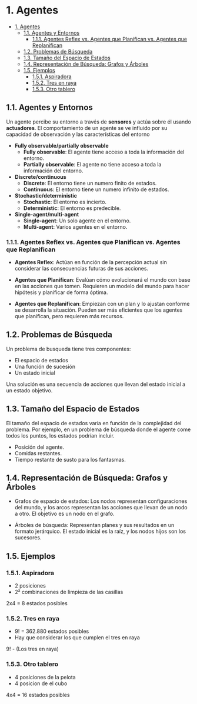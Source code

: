 # 1. Agentes

- [1. Agentes](#1-agentes)
  - [1.1. Agentes y Entornos](#11-agentes-y-entornos)
    - [1.1.1. Agentes Reflex vs. Agentes que Planifican vs. Agentes que Replanifican](#111-agentes-reflex-vs-agentes-que-planifican-vs-agentes-que-replanifican)
  - [1.2. Problemas de Búsqueda](#12-problemas-de-búsqueda)
  - [1.3. Tamaño del Espacio de Estados](#13-tamaño-del-espacio-de-estados)
  - [1.4. Representación de Búsqueda: Grafos y Árboles](#14-representación-de-búsqueda-grafos-y-árboles)
  - [1.5. Ejemplos](#15-ejemplos)
    - [1.5.1. Aspiradora](#151-aspiradora)
    - [1.5.2. Tres en raya](#152-tres-en-raya)
    - [1.5.3. Otro tablero](#153-otro-tablero)

## 1.1. Agentes y Entornos

Un agente percibe su entorno a través de **sensores** y actúa sobre él usando **actuadores**.
El comportamiento de un agente se ve influido por su capacidad de observación y las características del entorno

- **Fully observable/partially observable**
  - **Fully observable**: El agente tiene acceso a toda la información del entorno.
  - **Partially observable**: El agente no tiene acceso a toda la información del entorno.
- **Discrete/continuous**
  - **Discrete**: El entorno tiene un numero finito de estados.
  - **Continuous**: El entorno tiene un numero infinito de estados.
- **Stochastic/deterministic**
  - **Stochastic**: El entorno es incierto.
  - **Deterministic**: El entorno es predecible.
- **Single-agent/multi-agent**
  - **Single-agent**: Un solo agente en el entorno.
  - **Multi-agent**: Varios agentes en el entorno.

### 1.1.1. Agentes Reflex vs. Agentes que Planifican vs. Agentes que Replanifican

- **Agentes Reflex**:
Actúan en función de la percepción actual sin considerar las consecuencias futuras de sus acciones.

- **Agentes que Planifican**:
Evalúan cómo evolucionará el mundo con base en las acciones que tomen. Requieren un modelo del mundo para hacer hipótesis y planificar de forma óptima.

- **Agentes que Replanifican**:
Empiezan con un plan y lo ajustan conforme se desarrolla la situación. Pueden ser más eficientes que los agentes que planifican, pero requieren más recursos.

## 1.2. Problemas de Búsqueda

Un problema de busqueda tiene tres componentes:

- El espacio de estados
- Una función de sucesión
- Un estado inicial

Una solución es una secuencia de acciones que llevan del estado inicial a un estado objetivo.

## 1.3. Tamaño del Espacio de Estados

El tamaño del espacio de estados varía en función de la complejidad del problema. Por ejemplo, en un problema de búsqueda donde el agente come todos los puntos, los estados podrían incluir.

- Posición del agente.
- Comidas restantes.
- Tiempo restante de susto para los fantasmas.

## 1.4. Representación de Búsqueda: Grafos y Árboles

- Grafos de espacio de estados: Los nodos representan configuraciones del mundo, y los arcos representan las acciones que llevan de un nodo a otro. El objetivo es un nodo en el grafo.

- Árboles de búsqueda: Representan planes y sus resultados en un formato jerárquico. El estado inicial es la raíz, y los nodos hijos son los sucesores.

## 1.5. Ejemplos

### 1.5.1. Aspiradora

- 2 posiciones
- 2² combinaciones de limpieza de las casillas

2x4 = 8 estados posibles

### 1.5.2. Tres en raya

- 9! = 362.880 estados posibles
- Hay que considerar los que cumplen el tres en raya

9! - (Los tres en raya)

### 1.5.3. Otro tablero

- 4 posiciones de la pelota
- 4 posicion de el cubo

4x4 = 16 estados posibles
